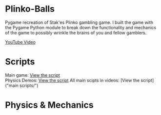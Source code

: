 # Plinko-Balls
Pygame recreation of Stak'es Plinko gambling game. I built the game with the Pygame Python module to break down the functionality and mechanics of the game to possibly wrinkle the brains of you and fellow gamblers.

[YouTube Video](https://www.youtube.com/watch?v=E59LsTyOdmo)

# Scripts
Main game: [View the script](plinko_balls.py) <br>
Physics Demos: [View the script](demos/)
All main scipts in videos: [View the script]("main scripts/")

# Physics & Mechanics
